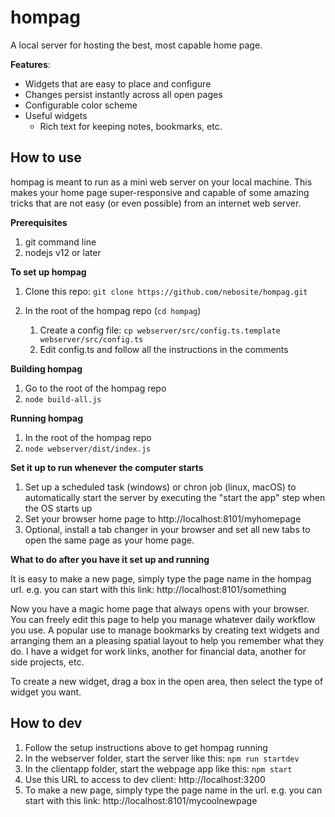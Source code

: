 # hompag

A local server for hosting the best, most capable home page.

**Features**:

* Widgets that are easy to place and configure
* Changes persist instantly across all open pages
* Configurable color scheme
* Useful widgets
  * Rich text for keeping notes, bookmarks, etc.  

## **How to use**

hompag is meant to run as a mini web server on your local machine.  This makes your home page super-responsive and capable of some amazing tricks that are not easy (or even possible) from an internet web server.   

**Prerequisites**

1. git command line
2. nodejs v12 or later

**To set up hompag**

1. Clone this repo:  `git clone https://github.com/nebosite/hompag.git`

3. In the root of the hompag repo (`cd hompag`)
   1. Create a config file:  `cp webserver/src/config.ts.template webserver/src/config.ts`
   2. Edit config.ts and follow all the instructions in the comments

**Building hompag**

1. Go to the root of the hompag repo
2. `node build-all.js`

**Running hompag**

1. In the root of the hompag repo
2. `node webserver/dist/index.js`

**Set it up to run whenever the computer starts**

1. Set up a scheduled task (windows) or chron job (linux, macOS) to automatically start the server by executing the "start the app" step when the OS starts up
2. Set your browser home page to http://localhost:8101/myhomepage
3. Optional, install a tab changer in your browser and set all new tabs to open the same page as your home page. 

**What to do after you have it set up and running**

It is easy to make a new page, simply type the page name in the hompag url.  e.g. you can start with this link:  http://localhost:8101/something

Now you have a magic home page that always opens with your browser.  You can freely edit this page to help you manage whatever daily workflow you use.   A popular use to manage bookmarks by creating text widgets and arranging them an a pleasing spatial layout to help you remember what they do.   I have a widget for work links, another for financial data, another for side projects, etc.   

To create a new widget, drag a box in the open area, then select the type of widget you want.  



## **How to dev**

1. Follow the setup instructions above to get hompag running
3. In the webserver folder, start the server like this:  `npm run startdev`
3. In the clientapp folder, start the webpage app like this:  `npm start`
4. Use this URL to access to dev client:   http://localhost:3200
5. To make a new page, simply type the page name in the url.  e.g. you can start with this link:  http://localhost:8101/mycoolnewpage



